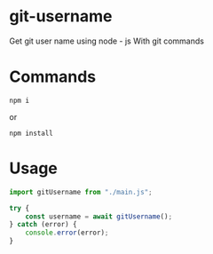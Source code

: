 # git-username
Get git user name using node - js With git commands

# Commands
```
npm i 
```

or 

```
npm install 
```

# Usage
```js
import gitUsername from "./main.js";

try {
    const username = await gitUsername();
} catch (error) {
    console.error(error);
}
```

